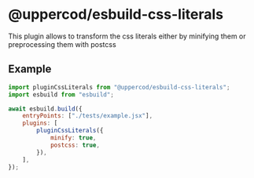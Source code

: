 # @uppercod/esbuild-css-literals

This plugin allows to transform the css literals either by minifying them or preprocessing them with postcss

## Example

```js
import pluginCssLiterals from "@uppercod/esbuild-css-literals";
import esbuild from "esbuild";

await esbuild.build({
    entryPoints: ["./tests/example.jsx"],
    plugins: [
        pluginCssLiterals({
            minify: true,
            postcss: true,
        }),
    ],
});
```
